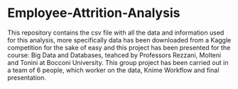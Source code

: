# Employee-Attrition-Analysis

This repository contains the csv file with all the data and information used for this analysis, more specifically data has been downloaded from a Kaggle competition for the sake of easy and this project has been presented for the course: Big Data and Databases, teahced by Professors Rezzani, Molteni and Tonini at Bocconi University. This group project has been carried out in a team of 6 people, which worker on the data, Knime Workflow and final presentation.
